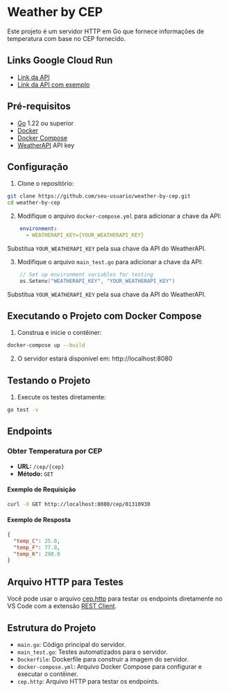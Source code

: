 # Weather by CEP

Este projeto é um servidor HTTP em Go que fornece informações de temperatura com base no CEP fornecido.

## Links Google Cloud Run

- [Link da API](https://weather-by-cep-767789551196.us-central1.run.app)
- [Link da API com exemplo](https://weather-by-cep-767789551196.us-central1.run.app/cep/01310930)

## Pré-requisitos

- [Go](https://golang.org/doc/install) 1.22 ou superior
- [Docker](https://docs.docker.com/get-docker/)
- [Docker Compose](https://docs.docker.com/compose/install/)
- [WeatherAPI](https://www.weatherapi.com/) API key

## Configuração

1. Clone o repositório:

```sh
git clone https://github.com/seu-usuario/weather-by-cep.git
cd weather-by-cep
```

2. Modifique o arquivo `docker-compose.yml` para adicionar a chave da API:

```yaml
    environment:
      - WEATHERAPI_KEY={YOUR_WEATHERAPI_KEY}
```

Substitua `YOUR_WEATHERAPI_KEY` pela sua chave da API do WeatherAPI.

3. Modifique o arquivo `main_test.go` para adicionar a chave da API:

```go
	// Set up environment variables for testing
	os.Setenv("WEATHERAPI_KEY", "YOUR_WEATHERAPI_KEY")
```

Substitua `YOUR_WEATHERAPI_KEY` pela sua chave da API do WeatherAPI.

## Executando o Projeto com Docker Compose

1. Construa e inicie o contêiner:

```sh
docker-compose up --build
```

2. O servidor estará disponível em: http://localhost:8080

## Testando o Projeto

1. Execute os testes diretamente:

```sh
go test -v
```

## Endpoints

### Obter Temperatura por CEP

- **URL:** `/cep/{cep}`
- **Método:** `GET`

#### Exemplo de Requisição

```sh
curl -X GET http://localhost:8080/cep/01310930
```

#### Exemplo de Resposta

```json
{
  "temp_C": 25.0,
  "temp_F": 77.0,
  "temp_K": 298.0
}
```

## Arquivo HTTP para Testes

Você pode usar o arquivo [cep.http](./test/cep.http) para testar os endpoints diretamente no VS Code com a extensão [REST Client](https://marketplace.visualstudio.com/items?itemName=humao.rest-client).

## Estrutura do Projeto

- `main.go`: Código principal do servidor.
- `main_test.go`: Testes automatizados para o servidor.
- `Dockerfile`: Dockerfile para construir a imagem do servidor.
- `docker-compose.yml`: Arquivo Docker Compose para configurar e executar o contêiner.
- `cep.http`: Arquivo HTTP para testar os endpoints.
  
